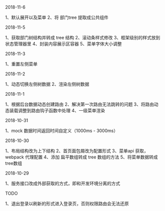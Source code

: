 2018-11-6

1、默认展开以及菜单
2、将 部门tree 提取成公共组件

2018-11-5

1、获取部门树结构并转成 tree 结构
2、滚动条样式修改
3、框架级别的样式放到状态管理器里
4、封装内容展示区容器
5、菜单字体大小调整


2018-11-3

1、重置左侧菜单


2018-11-2

1、动态切换左侧树数据
2、渲染左侧树数据


2018-11-1

1、根据后台数据动态创建路由
2、解决第一次路由无法跳转的问题
3、将路由动态装载调整到路由钩子函数中处理
4、一级菜单渲染

2018-10-31

1、mock 数据时间返回时间自定义（1000ms - 3000ms）


2018-10-30 

1、布局结构改为上下结构
2、首页面包屑改为配置形式
3、菜单api 获取，webpack 代理配置
4、添加 扁平数组转成 tree 数组的方法
5、将菜单数据转成tree数组

2018-10-29 

1、服务接口改成外部获取的方式，即和开发环境分离的方式

TODO

1、退出登录以刷新的形式进入登录页，否则权限路由会无法还原